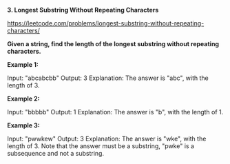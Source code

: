 **3. Longest Substring Without Repeating Characters**

https://leetcode.com/problems/longest-substring-without-repeating-characters/

**Given a string, find the length of the longest substring without repeating characters.**

**Example 1:**

Input: "abcabcbb"
Output: 3 
Explanation: The answer is "abc", with the length of 3.
 
**Example 2:**

Input: "bbbbb"
Output: 1
Explanation: The answer is "b", with the length of 1.

**Example 3:**

Input: "pwwkew"
Output: 3
Explanation: The answer is "wke", with the length of 3. 
             Note that the answer must be a substring, "pwke" is a subsequence and not a substring.